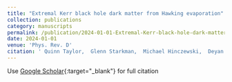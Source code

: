 ```yaml
---
title: "Extremal Kerr black hole dark matter from Hawking evaporation"
collection: publications
category: manuscripts
permalink: /publication/2024-01-01-Extremal-Kerr-black-hole-dark-matter-from-Hawking-evaporation
date: 2024-01-01
venue: 'Phys. Rev. D'
citation: ' Quinn Taylor,  Glenn Starkman,  Michael Hinczewski,  Deyan Mihaylov,  Joseph Silk,  Jose Freitas, &quot;Extremal Kerr black hole dark matter from Hawking evaporation.&quot; Phys. Rev. D, 2024.'
---
```

Use [Google Scholar](https://scholar.google.com/scholar?q=Extremal+Kerr+black+hole+dark+matter+from+Hawking+evaporation){:target="_blank"} for full citation
